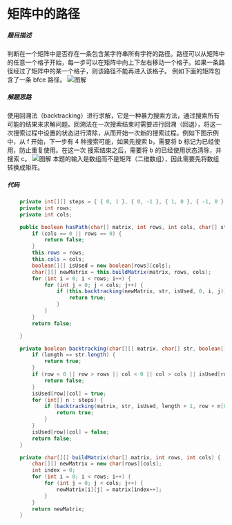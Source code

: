 矩阵中的路径
====


##### 题目描述   
判断在一个矩阵中是否存在一条包含某字符串所有字符的路径。路径可以从矩阵中的任意一个格子开始，每一步可以在矩阵中向上下左右移动一个格子。如果一条路径经过了矩阵中的某一个格子，则该路径不能再进入该格子。
例如下面的矩阵包含了一条 bfce 路径。
![图解](https://upload-images.jianshu.io/upload_images/8907519-38df940c9f61d68c.png?imageMogr2/auto-orient/strip%7CimageView2/2/w/1240)

##### 解题思路
使用回溯法（backtracking）进行求解，它是一种暴力搜索方法，通过搜索所有可能的结果来求解问题。回溯法在一次搜索结束时需要进行回溯（回退），将这一次搜索过程中设置的状态进行清除，从而开始一次新的搜索过程。例如下图示例中，从 f 开始，下一步有 4 种搜索可能，如果先搜索 b，需要将 b 标记为已经使用，防止重复使用。在这一次
搜索结束之后，需要将 b 的已经使用状态清除，并搜索 c。
![图解](https://upload-images.jianshu.io/upload_images/8907519-3ab58fc84b8d99c0.png?imageMogr2/auto-orient/strip%7CimageView2/2/w/1240)
本题的输入是数组而不是矩阵（二维数组），因此需要先将数组转换成矩阵。

##### 代码
```java
    private int[][] steps = { { 0, 1 }, { 0, -1 }, { 1, 0 }, { -1, 0 } };
    private int rows;
    private int cols;

    public boolean hasPath(char[] matrix, int rows, int cols, char[] str) {
        if (cols == 0 || rows == 0) {
            return false;
        }
        this.rows = rows;
        this.cols = cols;
        boolean[][] isUsed = new boolean[rows][cols];
        char[][] newMatrix = this.buildMatrix(matrix, rows, cols);
        for (int i = 0; i < rows; i++) {
            for (int j = 0; j < cols; j++) {
                if (this.backtracking(newMatrix, str, isUsed, 0, i, j)) {
                    return true;
                }
            }
        }
        return false;

    }

    private boolean backtracking(char[][] matrix, char[] str, boolean[][] isUsed, int length, int row, int col) {
        if (length == str.length) {
            return true;
        }
        if (row < 0 || row > rows || col < 0 || col > cols || isUsed[row][col] || matrix[row][col] != str[length]) {
            return false;
        }
        isUsed[row][col] = true;
        for (int[] n : steps) {
            if (backtracking(matrix, str, isUsed, length + 1, row + n[0], col + n[1])) {
                return true;
            }
        }
        isUsed[row][col] = false;
        return false;
    }

    private char[][] buildMatrix(char[] matrix, int rows, int cols) {
        char[][] newMatrix = new char[rows][cols];
        int index = 0;
        for (int i = 0; i < rows; i++) {
            for (int j = 0; j < cols; j++) {
                newMatrix[i][j] = matrix[index++];
            }
        }
        return newMatrix;
    }   
```
